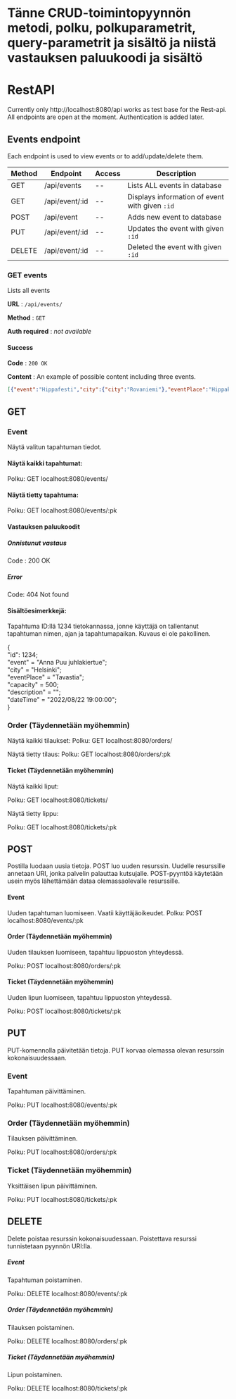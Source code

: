 # Tänne CRUD-toimintopyynnön metodi, polku, polkuparametrit, query-parametrit ja sisältö ja niistä vastauksen paluukoodi ja sisältö

# RestAPI 

Currently only http://localhost:8080/api works as test base for the Rest-api. 
All endpoints are open at the moment. Authentication is added later. 

## Events endpoint

Each endpoint is used to view events or to add/update/delete them.

| Method | Endpoint | Access | Description|
|----|----|----|----|
| GET | /api/events | -- | Lists ALL events in database |
| GET | /api/event/:id | -- | Displays information of event with given `:id` |
| POST | /api/event | -- | Adds new event to database |
| PUT | /api/event/:id | -- | Updates the event with given `:id` |
| DELETE | /api/event/:id | -- | Deleted the event with given `:id` |

### GET events

Lists all events

**URL** : `/api/events/`

**Method** : `GET`

**Auth required** : *not available*

#### Success

**Code** : `200 OK`

**Content** : An example of possible content including three events. 

```JSON
[{"event":"Hippafesti","city":{"city":"Rovaniemi"},"eventPlace":"Hippakenttä","capacity":1000,"description":"Kuvaus tapahtumasta tähän.","datetime":"2021-02-28T13:27:44.796903"},{"event":"Musadiggarit","city":{"city":"Ilmala"},"eventPlace":"Mutakenttä jäähallin takana","capacity":6,"description":"","datetime":"2021-02-28T13:27:44.820266"},{"event":"Antin rokkibändi","city":{"city":"Rovaniemi"},"eventPlace":"Kellariklubi","capacity":150,"description":"Hieno bändi!","datetime":"2021-02-28T13:27:44.8259"}]
```

## GET


### Event


Näytä valitun tapahtuman tiedot.


#### Näytä kaikki tapahtumat:

Polku: GET localhost:8080/events/

#### Näytä tietty tapahtuma:

Polku: GET localhost:8080/events/:pk

#### Vastauksen paluukoodit

##### Onnistunut vastaus

Code : 200 OK

##### Error

Code: 404 Not found

#### Sisältöesimerkkejä:

Tapahtuma ID:llä 1234 tietokannassa, jonne käyttäjä on tallentanut tapahtuman nimen, ajan ja tapahtumapaikan. Kuvaus ei ole pakollinen.


{  
    "id": 1234;  
    "event" = "Anna Puu juhlakiertue";   
    "city" = "Helsinki";  
	"eventPlace" = "Tavastia";  
	"capacity" = 500;  
	"description" = "";  
	"dateTime" = "2022/08/22 19:00:00";  
}



### Order (Täydennetään myöhemmin)


Näytä kaikki tilaukset:
Polku: GET localhost:8080/orders/


Näytä tietty tilaus:
Polku: GET localhost:8080/orders/:pk

#### Ticket (Täydennetään myöhemmin)


Näytä kaikki liput:

Polku: GET localhost:8080/tickets/


Näytä tietty lippu:

Polku: GET localhost:8080/tickets/:pk


## POST


Postilla luodaan uusia tietoja. POST luo uuden resurssin. Uudelle resurssille annetaan URI, jonka palvelin
palauttaa kutsujalle. POST-pyyntöä käytetään usein myös lähettämään dataa olemassaolevalle resurssille.


#### Event

Uuden tapahtuman luomiseen. Vaatii käyttäjäoikeudet.
Polku: POST localhost:8080/events/:pk


#### Order (Täydennetään myöhemmin)

Uuden tilauksen luomiseen, tapahtuu lippuoston yhteydessä.

Polku: POST localhost:8080/orders/:pk

#### Ticket (Täydennetään myöhemmin)

Uuden lipun luomiseen, tapahtuu lippuoston yhteydessä.

Polku: POST localhost:8080/tickets/:pk


## PUT

PUT-komennolla päivitetään tietoja. PUT korvaa olemassa olevan resurssin kokonaisuudessaan.

### Event

Tapahtuman päivittäminen.

Polku: PUT localhost:8080/events/:pk


### Order (Täydennetään myöhemmin)

Tilauksen päivittäminen.

Polku: PUT localhost:8080/orders/:pk


### Ticket (Täydennetään myöhemmin)

Yksittäisen lipun päivittäminen.

Polku: PUT localhost:8080/tickets/:pk


## DELETE

Delete poistaa resurssin kokonaisuudessaan. Poistettava resurssi tunnistetaan pyynnön URI:lla.


##### Event

Tapahtuman poistaminen.

Polku: DELETE localhost:8080/events/:pk


##### Order (Täydennetään myöhemmin)

Tilauksen poistaminen.

Polku: DELETE localhost:8080/orders/:pk


##### Ticket (Täydennetään myöhemmin)

Lipun poistaminen.

Polku: DELETE localhost:8080/tickets/:pk
